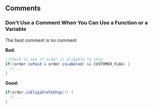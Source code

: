 ## Comments

### Don't Use a Comment When You Can Use a Function or a Variable

The best comment is no comment

**Bad:**

```java
//Check to see if order is eligible to ship
if((order.isPaid & order.isLabeled) && CUSTOMER_FLAG) {
  // ...
}
```

**Good:**

```java
if(order.isEligibleToShip()) {
  // ...
}
```